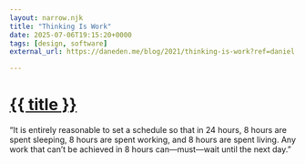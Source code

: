```yaml
---
layout: narrow.njk
title: "Thinking Is Work"
date: 2025-07-06T19:15:20+0000
tags: [design, software]
external_url: https://daneden.me/blog/2021/thinking-is-work?ref=daniel.pizza

---
```


<h1><a href="{{ external_url }}">{{ title }}</a></h1>

“It is entirely reasonable to set a schedule so that in 24 hours, 8 hours are spent sleeping, 8 hours are spent working, and 8 hours are spent living. Any work that can’t be achieved in 8 hours can—must—wait until the next day.”